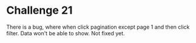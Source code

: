 # Challenge 21
There is a bug, where when click pagination except page 1 and then click filter. Data won't be able to show. 
Not fixed yet.